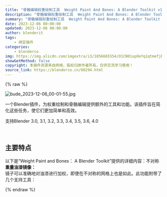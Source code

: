 ```yaml
---
title: "骨骼编辑权重绘制工具  Weight Paint And Bones: A Blender Toolkit v1.1.0"
description: "骨骼编辑权重绘制工具  Weight Paint And Bones: A Blender Toolkit v1.1.0"
summary: "骨骼编辑权重绘制工具  Weight Paint And Bones: A Blender Toolkit v1.1.0"
date: 2023-12-06 00:00:00
updated: 2023-12-06 00:00:00
author: blenderit
tags: 
    - 绑定插件
categories:
    - blenderco
img: https://img.alicdn.com/imgextra/i3/1856665554/O1CN01xpOeYq1qtmefjRpKE_!!1856665554.jpg
showGetMethod: false
copyright: 本插件资源来自网络，版权归原作者所有，仅供交流学习使用！
source_link: https://blenderco.cn/60294.html
---
```


{% raw %}
<p><img class="aligncenter" src="https://img.alicdn.com/imgextra/i3/1856665554/O1CN01xpOeYq1qtmefjRpKE_!!1856665554.jpg" alt="bude_2023-12-06_00-01-55.jpg"></p><p>一个Blender插件，为权重绘制和骨骼编辑提供额外的工具和功能。该插件旨在简化这些任务，使它们更加简单和高效。</p><p>支持Blender 3.0, 3.1, 3.2, 3.3, 3.4, 3.5, 3.6, 4.0</p><p> </p><h2><b>主要特点</b></h2><p>以下是“Weight Paint and Bones： A Blender Toolkit”提供的详细内容：不对称<b>重量油漆镜像：</b><br>
镜子可以准确地对油漆进行加权，即使在不对称的网格上也是如此。此功能附带了几个支持工具：</p>
<div style="display: none">blenderco</div>
{% endraw %}